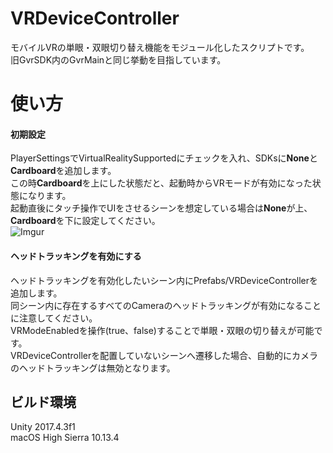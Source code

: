 # VRDeviceController
モバイルVRの単眼・双眼切り替え機能をモジュール化したスクリプトです。  
旧GvrSDK内のGvrMainと同じ挙動を目指しています。

# 使い方
#### 初期設定
PlayerSettingsでVirtualRealitySupportedにチェックを入れ、SDKsに**None**と**Cardboard**を追加します。  
この時**Cardboard**を上にした状態だと、起動時からVRモードが有効になった状態になります。  
起動直後にタッチ操作でUIをさせるシーンを想定している場合は**None**が上、**Cardboard**を下に設定してください。  
![Imgur](https://i.imgur.com/iKDlWpQ.png)

#### ヘッドトラッキングを有効にする
ヘッドトラッキングを有効化したいシーン内にPrefabs/VRDeviceControllerを追加します。  
同シーン内に存在するすべてのCameraのヘッドトラッキングが有効になることに注意してください。  
VRModeEnabledを操作(true、false)することで単眼・双眼の切り替えが可能です。  
VRDeviceControllerを配置していないシーンへ遷移した場合、自動的にカメラのヘッドトラッキングは無効となります。  

## ビルド環境
Unity 2017.4.3f1  
macOS High Sierra 10.13.4
